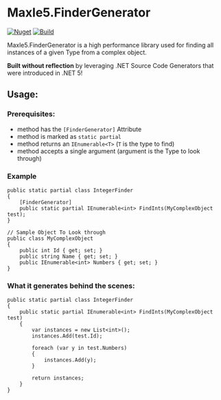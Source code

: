 # Maxle5.FinderGenerator

[![Nuget](https://img.shields.io/nuget/v/Maxle5.FinderGenerator?style=flat-square)](https://www.nuget.org/packages/Maxle5.FinderGenerator)
[![Build](https://github.com/maxle5/FinderGenerator/actions/workflows/ci.yml/badge.svg)](https://github.com/maxle5/FinderGenerator/actions/workflows/ci.yml)

Maxle5.FinderGenerator is a high performance library used for finding all instances of a given Type from a complex object. 

**Built without reflection** by leveraging .NET Source Code Generators that were introduced in .NET 5!

## Usage:
### Prerequisites:
- method has the `[FinderGenerator]` Attribute
- method is marked as `static partial`
- method returns an `IEnumerable<T>` (`T` is the type to find)
- method accepts a single argument (argument is the Type to look through)

### Example
```
public static partial class IntegerFinder
{
    [FinderGenerator]
    public static partial IEnumerable<int> FindInts(MyComplexObject test);
}

// Sample Object To Look through
public class MyComplexObject
{
    public int Id { get; set; }
    public string Name { get; set; }
    public IEnumerable<int> Numbers { get; set; }
}
```

### What it generates behind the scenes:
```
public static partial class IntegerFinder
{
    public static partial IEnumerable<int> FindInts(MyComplexObject test)
    {
        var instances = new List<int>();
        instances.Add(test.Id);

        foreach (var y in test.Numbers)
        {
            instances.Add(y);
        }

        return instances;
    }
}
```
